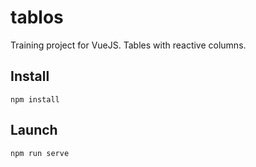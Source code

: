# tablos
Training project for VueJS. Tables with reactive columns.


## Install

`npm install`

## Launch

`npm run serve`